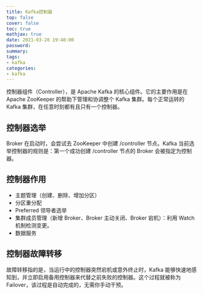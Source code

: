 ```yaml
---
title: Kafka控制器
top: false
cover: false
toc: true
mathjax: true
date: 2021-03-28 19:48:00
password:
summary:
tags:
- kafka
categories:
- kafka
---
```


控制器组件（Controller），是 Apache Kafka 的核心组件。它的主要作用是在 Apache ZooKeeper 的帮助下管理和协调整个 Kafka 集群。每个正常运转的 Kafka 集群，在任意时刻都有且只有一个控制器。

[](zookeeper.jpg)

## **控制器选举**

Broker 在启动时，会尝试去 ZooKeeper 中创建 /controller 节点。Kafka 当前选举控制器的规则是：第一个成功创建 /controller 节点的 Broker 会被指定为控制器。

## **控制器作用**

- 主题管理（创建、删除、增加分区）
- 分区重分配
- Preferred 领导者选举
- 集群成员管理（新增 Broker、Broker 主动关闭、Broker 宕机）：利用 Watch 机制检测变更。
- 数据服务

[](data.jpg)

## **控制器故障转移**

故障转移指的是，当运行中的控制器突然宕机或意外终止时，Kafka 能够快速地感知到，并立即启用备用控制器来代替之前失败的控制器。这个过程就被称为 Failover，该过程是自动完成的，无需你手动干预。

[](Failover.jpg)

